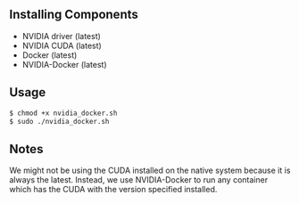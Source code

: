 
## Installing Components

* NVIDIA driver (latest)
* NVIDIA CUDA (latest)
* Docker (latest)
* NVIDIA-Docker (latest)

## Usage

```bash
$ chmod +x nvidia_docker.sh
$ sudo ./nvidia_docker.sh
```

## Notes

We might not be using the CUDA installed on the native system because it is always the latest. Instead, we use NVIDIA-Docker to run any container which has the CUDA with the version specified installed.